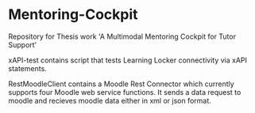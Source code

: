 # Mentoring-Cockpit
Repository for Thesis work 'A Multimodal Mentoring Cockpit for Tutor Support'

xAPI-test contains script that tests Learning Locker connectivity via xAPI statements.

RestMoodleClient contains a Moodle Rest Connector which currently supports four Moodle web service functions.
It sends a data request to moodle and recieves moodle data either in xml or json format.
